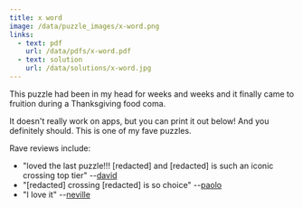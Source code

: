 ```yaml
---
title: x word
image: /data/puzzle_images/x-word.png
links:
  - text: pdf
    url: /data/pdfs/x-word.pdf
  - text: solution
    url: /data/solutions/x-word.jpg
---
```


This puzzle had been in my head for weeks and weeks and it finally came to fruition during a Thanksgiving food coma.

It doesn't really work on apps, but you can print it out below! And you definitely should. This is one of my fave puzzles.

Rave reviews include:
- "loved the last puzzle!!! \[redacted\] and \[redacted\] is such an iconic crossing top tier" --[david](https://avidpuzzler.blogspot.com/)
- "\[redacted\] crossing \[redacted\] is so choice" --[paolo](http://gridsthesedays.blogspot.com/)
- "I love it" --[neville](https://twitter.com/flyingelevator)